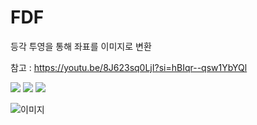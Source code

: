 # FDF

등각 투영을 통해 좌표를 이미지로 변환

참고 : https://youtu.be/8J623sq0LjI?si=hBIqr--qsw1YbYQl

<p algin ="center">
<img src = "https://github.com/jonique98/FDF/assets/104954561/722ad07a-f1c7-4b2a-8346-11ec40220aee">

<img src = "https://github.com/jonique98/FDF/assets/104954561/797f708c-099e-4f2b-b17f-0ace856a55e9">

<img src = "https://github.com/jonique98/FDF/assets/104954561/55f9e4ca-1269-412d-ab51-cf3ea6633746">

</p>

![이미지](IMG_0428.png)

